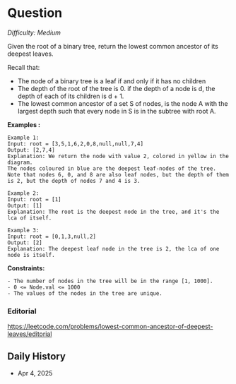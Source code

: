 # Question 

_Difficulty: Medium_

Given the root of a binary tree, return the lowest common ancestor of its deepest leaves.

Recall that:

- The node of a binary tree is a leaf if and only if it has no children
- The depth of the root of the tree is 0. if the depth of a node is d, the depth of each of its children is d + 1.
- The lowest common ancestor of a set S of nodes, is the node A with the largest depth such that every node in S is in the subtree with root A.

**Examples :**
```
Example 1:
Input: root = [3,5,1,6,2,0,8,null,null,7,4]
Output: [2,7,4]
Explanation: We return the node with value 2, colored in yellow in the diagram.
The nodes coloured in blue are the deepest leaf-nodes of the tree.
Note that nodes 6, 0, and 8 are also leaf nodes, but the depth of them is 2, but the depth of nodes 7 and 4 is 3.

Example 2:
Input: root = [1]
Output: [1]
Explanation: The root is the deepest node in the tree, and it's the lca of itself.

Example 3:
Input: root = [0,1,3,null,2]
Output: [2]
Explanation: The deepest leaf node in the tree is 2, the lca of one node is itself.
```

**Constraints:**
```
- The number of nodes in the tree will be in the range [1, 1000].
- 0 <= Node.val <= 1000
- The values of the nodes in the tree are unique.
```

### Editorial
https://leetcode.com/problems/lowest-common-ancestor-of-deepest-leaves/editorial

## Daily History
- Apr 4, 2025